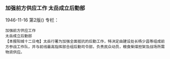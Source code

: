 ### 加强前方供应工作  太岳成立后勤部

1946-11-16
第2版()
专栏：

    加强前方供应工作
    太岳成立后勤部
    【本报阳城十二日电】太岳行署为加强全面抵抗的后勤工作，特决定由建设处长杨少昌等组成前方参战工作队，并与前线最高指挥部合组后勤司令部，负责民众动员，粮食柴煤担架及战场所需物资供应。
